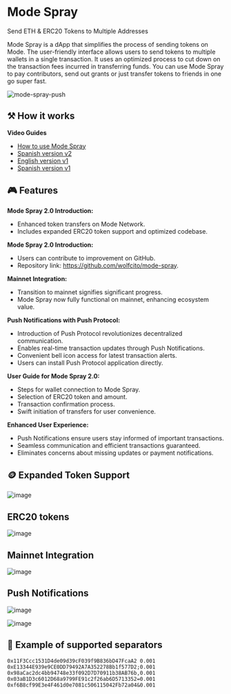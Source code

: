 # Mode Spray

Send ETH & ERC20 Tokens to Multiple Addresses

Mode Spray is a dApp that simplifies the process of sending tokens on Mode. The user-friendly interface allows users to send tokens to multiple wallets in a single transaction. It uses an optimized process to cut down on the transaction fees incurred in transferring funds. You can use Mode Spray to pay contributors, send out grants or just transfer tokens to friends in one go super fast.

![mode-spray-push](https://github.com/wolfcito/mode-spray/assets/66284362/6e4c96fd-7d26-4fb0-9f9c-9b061bdcbc19)

## ⚒️ How it works

**Video Guides**

- [How to use Mode Spray](https://youtu.be/jBXffO7J3mA)
- [Spanish version v2](https://youtu.be/jptY_ZeJ6qk)
- [English version v1](https://youtu.be/pw_QVDLGMW8)
- [Spanish version v1](https://youtu.be/mzz1P-K1peA)

## 🎮 Features

**Mode Spray 2.0 Introduction:**

- Enhanced token transfers on Mode Network.
- Includes expanded ERC20 token support and optimized codebase.

**Mode Spray 2.0 Introduction:**

- Users can contribute to improvement on GitHub.
- Repository link: https://github.com/wolfcito/mode-spray.

**Mainnet Integration:**

- Transition to mainnet signifies significant progress.
- Mode Spray now fully functional on mainnet, enhancing ecosystem value.

**Push Notifications with Push Protocol:**

- Introduction of Push Protocol revolutionizes decentralized communication.
- Enables real-time transaction updates through Push Notifications.
- Convenient bell icon access for latest transaction alerts.
- Users can install Push Protocol application directly.

**User Guide for Mode Spray 2.0:**

- Steps for wallet connection to Mode Spray.
- Selection of ERC20 token and amount.
- Transaction confirmation process.
- Swift initiation of transfers for user convenience.

**Enhanced User Experience:**

- Push Notifications ensure users stay informed of important transactions.
- Seamless communication and efficient transactions guaranteed.
- Eliminates concerns about missing updates or payment notifications.

## 🪙 Expanded Token Support

![image](https://github.com/wolfcito/mode-spray/assets/791301/d0630f3e-51d4-47be-8ffb-ccb9c8c81b96)

## ERC20 tokens

![image](https://github.com/wolfcito/mode-spray/assets/791301/4136b9df-a6de-422c-93a0-cbbc22819728)

## Mainnet Integration

![image](https://github.com/wolfcito/mode-spray/assets/791301/36d53db6-cf06-4159-ba2b-52d202080e30)

## Push Notifications

![image](https://github.com/wolfcito/mode-spray/assets/791301/e641be6c-dd72-45c5-8e32-766d2d3542a1)

![image](https://github.com/wolfcito/mode-spray/assets/791301/19ddecf2-d976-4044-9577-442a32edc9f7)

## 📜 Example of supported separators

```shell
0x11F3Ccc1531D4de09d39cF039f9B836bD47FcaA2 0.001
0xE13344E939e9CE0DD79492A7A352278Bb1f577D2;0.001
0x98aCac2dc4bb94748e33f092D7D70911b38AB76b,0.001
0x03aB1D3c6012D68a9799FE91c2f26ab6D5713352=0.001
0xf6B8cf99E3e4F461d0e7081c506115042Fb72a04&0.001
```
